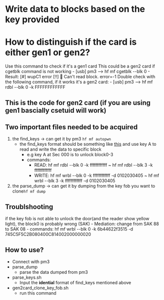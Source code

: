 # Write data to blocks based on the key provided
# How to distinguish if the card is either gen1 or gen2?
Use this command to check if it's a gen1 card
This could be a gen2 card if cgetblk command is not working
	- [usb] pm3 --> hf mf cgetblk --blk 0
	- Result: [#] wupC1 error
			  [!!] 🚨 Can't read block. error=-1
Double check with the following command, if it works it's a gen2 card:
	- [usb] pm3 --> hf mf rdbl --blk 0 -k FFFFFFFFFFFF
## This is the code for gen2 card (if you are using gen1 bascially csetuid will work)
## Two important files needed to be acquired
1. the find_keys -> can get it by pm3 `hf mf autopwn`
	- the find_keys format should be something like [this](./example/find_keys)
	and use key A to read and write the data to specific block
		- e.g key A at Sec 000 is to unlock block0-3
		- commands: 
			- READ: hf mf rdbl --blk 0 -k ffffffffffff ~ hf mf rdbl --blk 3 -k ffffffffffff
			- WRITE: hf mf wrbl --blk 0 -k ffffffffffff -d 0102030405 ~ hf mf wrbl --blk 3 -k ffffffffffff -d 0102030405
2. the parse_dump -> can get it by dumping from the key fob you want to clone`hf mf dump`
## Troublshooting
if the key fob is not able to unlock the door(and the reader show yellow light), the block0 is probably wrong (SAK)
	- Mediation: change from SAK 88 to SAK 08
		- commands: hf mf wrbl --blk 0 -k 6b44622f3515 -d 745C5F5C2B080400C814002000000020
## How to use?
- Connect with pm3
- parse_dump
	- parse the data dumped from pm3 
- parse_keys.sh
	- Input the **idential** format of find_keys mentioned above 
- gen2card_clone_key_fob.sh
	- run this command

